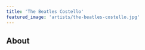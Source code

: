 ```yaml
---
title: 'The Beatles Costello'
featured_image: 'artists/the-beatles-costello.jpg'
---
```


## About


